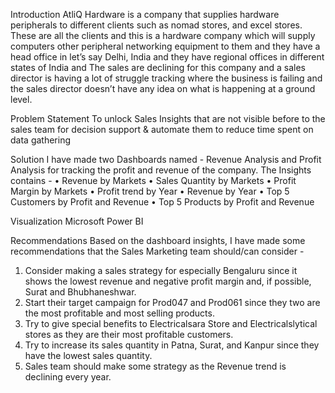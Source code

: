  
Introduction
AtliQ Hardware is a company that supplies hardware peripherals to different clients such as nomad stores, and excel stores. These are all the clients and this is a hardware company which will supply computers other peripheral networking equipment to them and they have a head office in let’s say Delhi, India and they have regional offices in different states of India and The sales are declining for this company and a sales director is having a lot of struggle tracking where the business is failing and the sales director doesn’t have any idea on what is happening at a ground level.


Problem Statement
To unlock Sales Insights that are not visible before to the sales team for decision support & automate them to reduce time spent on data gathering


Solution
I have made two Dashboards named - Revenue Analysis and Profit Analysis for tracking the profit and revenue of the company.
The Insights contains -
•	Revenue by Markets
•	Sales Quantity by Markets
•	Profit Margin by Markets
•	Profit trend by Year
•	Revenue by Year
•	Top 5 Customers by Profit and Revenue
•	Top 5 Products by Profit and Revenue

Visualization
 Microsoft Power BI
 
Recommendations
Based on the dashboard insights, I have made some recommendations that the Sales Marketing team should/can consider -
1.	Consider making a sales strategy for especially Bengaluru since it shows the lowest revenue and negative profit margin and, if possible, Surat and Bhubhaneshwar.
2.	Start their target campaign for Prod047 and Prod061 since they two are the most profitable and most selling products.
3.	Try to give special benefits to Electricalsara Store and Electricalslytical stores as they are their most profitable customers.
4.	Try to increase its sales quantity in Patna, Surat, and Kanpur since they have the lowest sales quantity.
5.	Sales team should make some strategy as the Revenue trend is declining every year. 

